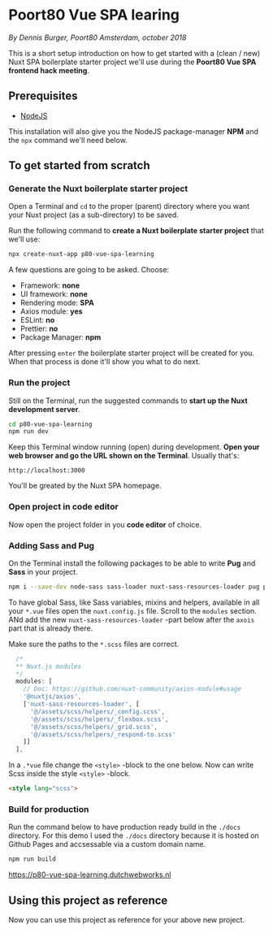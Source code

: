 # Poort80 Vue SPA learing

*By Dennis Burger, Poort80 Amsterdam, october 2018*

This is a short setup introduction on how to get started with a (clean / new) Nuxt SPA boilerplate starter project we'll use during the **Poort80 Vue SPA frontend hack meeting**.

## Prerequisites

* [NodeJS](https://nodejs.org/en/)

This installation will also give you the NodeJS package-manager **NPM** and the `npx` command we'll need below.

## To get started from scratch

### Generate the Nuxt boilerplate starter project

Open a Terminal and `cd` to the proper (parent) directory where you want your Nuxt project (as a sub-directory) to be saved. 

Run the following command to **create a Nuxt boilerplate starter project** that we'll use:

```bash
npx create-nuxt-app p80-vue-spa-learning
```

A few questions are going to be asked. Choose:

* Framework: **none**
* UI framework: **none**
* Rendering mode: **SPA**
* Axios module: **yes**
* ESLint: **no**
* Prettier: **no**
* Package Manager: **npm**

After pressing `enter` the boilerplate starter project will be created for you. When that process is done it'll show you what to do next.

### Run the project

Still on the Terminal, run the suggested commands to **start up the Nuxt development server**.

```bash
cd p80-vue-spa-learning
npm run dev
```

Keep this Terminal window running (open) during development. **Open your web browser and go the URL shown on the Terminal**. Usually that's:

	http://localhost:3000

You'll be greated by the Nuxt SPA homepage.

### Open project in code editor

Now open the project folder in you **code editor** of choice.

### Adding Sass and Pug

On the Terminal install the following packages to be able to write **Pug** and **Sass** in your project.

``` bash
npm i --save-dev node-sass sass-loader nuxt-sass-resources-loader pug pug-plain-loader
```

To have global Sass, like Sass variables, mixins and helpers, available in all your `*.vue` files open the `nuxt.config.js` file. Scroll to the `modules` section. ANd add the new `nuxt-sass-resources-loader` -part below after the `axois` part that is already there. 

Make sure the paths to the `*.scss` files are correct.

```javascript
  /*
  ** Nuxt.js modules
  */
  modules: [
    // Doc: https://github.com/nuxt-community/axios-module#usage
    '@nuxtjs/axios',
    ['nuxt-sass-resources-loader', [
      '@/assets/scss/helpers/_config.scss',
      '@/assets/scss/helpers/_flexbox.scss',
      '@/assets/scss/helpers/_grid.scss',
      '@/assets/scss/helpers/_respond-to.scss'
    ]]
  ],
```

In a `.*vue` file change the `<style>` -block to the one below. Now can write Scss inside the style `<style>` -block.

```html
<style lang="scss">
```

### Build for production

Run the command below to have production ready build in the `./docs` directory. For this demo I used the `./docs` directory because it is hosted on Github Pages and accsessable via a custom domain name.

``` bash
npm run build
```

  https://p80-vue-spa-learning.dutchwebworks.nl

## Using this project as reference

Now you can use this project as reference for your above new project.
